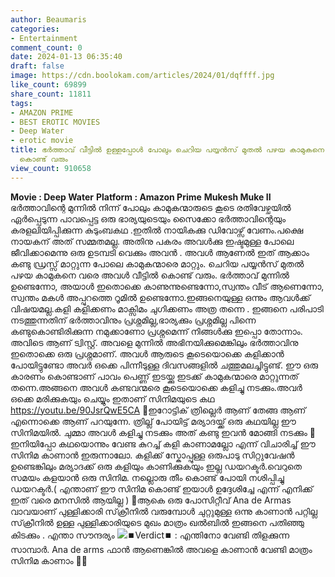 ```yaml
---
author: Beaumaris
categories:
- Entertainment
comment_count: 0
date: 2024-01-13 06:35:40
draft: false
image: https://cdn.boolokam.com/articles/2024/01/dqffff.jpg
like_count: 69899
share_count: 11811
tags:
- AMAZON PRIME
- BEST EROTIC MOVIES
- Deep Water
- erotic movie
title: ഭർത്താവ് വീട്ടിൽ ഉള്ളപ്പോൾ പോലും ചെറിയ പയ്യൻസ് മുതൽ പഴയ കാമുകനെ വരെ അവൾ വീട്ടിൽ
  കൊണ്ട് വരും
view_count: 910658
---
```


**Movie : Deep Water** **Platform : Amazon Prime** **Mukesh Muke II** ഭർത്താവിന്റെ മുന്നിൽ നിന്ന് പോലും കാമുകന്മാരുടെ കൂടെ രതിവേഴ്ചയിൽ ഏർപ്പെടുന്ന പാവപ്പെട്ട ഒരു ഭാര്യയുടെയും സൈക്കോ ഭർത്താവിന്റെയും കരളലിയിപ്പിക്കുന്ന കുടുംബകഥ .ഇതിൽ നായികക്കു ഡിവോഴ്സ് വേണം.പക്ഷെ നായകന് അത് സമ്മതമല്ല. അതിനു പകരം അവൾക്കു ഇഷ്ടമുള്ള പോലെ ജീവിക്കാമെന്നു ഒരു ഉടമ്പടി വെക്കും അവൻ . അവൾ ആണേൽ ഇത് ആക്കാം കണ്ടു ഡ്രസ്സ്‌ മാറ്റുന്ന പോലെ കാമുകന്മാരെ മാറ്റും. ചെറിയ പയ്യൻസ് മുതൽ പഴയ കാമുകനെ വരെ അവൾ വീട്ടിൽ കൊണ്ട് വരും. ഭർത്താവ് മുന്നിൽ ഉണ്ടെന്നോ, അയാൾ ഇതൊക്കെ കാണുന്നുണ്ടെന്നോ,സ്വന്തം വീട് ആണെന്നോ, സ്വന്തം മകൾ അപ്പുറത്തെ റൂമിൽ ഉണ്ടെന്നോ.ഇങ്ങനെയുള്ള ഒന്നും ആവൾക്ക് വിഷയമല്ല.കളി കളിക്കണം മാക്സിമം ചുഗിക്കണം അത്ര തന്നെ . ഇങ്ങനെ പരിപാടി നടത്തുന്നതിന് ഭർത്താവിനും പ്രശ്നമില്ല,ഭാര്യക്കും പ്രശ്നമില്ല പിന്നെ കണ്ടുകൊണ്ടിരിക്കുന്ന നമുക്കാണോ പ്രശ്നമെന്ന് നിങ്ങൾക്കു ഇപ്പൊ തോന്നാം. അവിടെ ആണ് ട്വിസ്റ്റ്. അവളെ മുന്നിൽ അഭിനയിക്കുമെങ്കിലും ഭർത്താവിനു ഇതൊക്കെ ഒരു പ്രശ്നമാണ്. അവൾ ആരുടെ കൂടെയൊക്കെ കളിക്കാൻ പോയിട്ടുണ്ടോ അവർ ഒക്കെ പിന്നീടുള്ള ദിവസങ്ങളിൽ ചത്തുമലച്ചിട്ടുണ്ട്. ഈ ഒരു കാരണം കൊണ്ടാണ് പാവം പെണ്ണ് ഇടയ്ക്കു ഇടക്ക് കാമുകന്മാരെ മാറ്റുന്നത് തന്നെ.അങ്ങനെ അവൾ കണ്ടവന്മരെ കൂടെയൊക്കെ കളിച്ചു നടക്കും.അവർ ഒക്കെ മരിക്കുകയും ചെയ്യും ഇതാണ് സിനിമയുടെ കഥ https://youtu.be/90JsrQwE5CA 🔵ഇറോട്ടിക് ത്രില്ലെർ ആണ് തേങ്ങ ആണ് എന്നൊക്കെ ആണ് പറയുന്നേ. ത്രില്ല് പോയിട്ട് മര്യാദയ്ക്ക് ഒരു കഥയില്ല ഈ സിനിമയിൽ. ചുമ്മാ അവൾ കളിച്ചു നടക്കും അത് കണ്ടു ഇവൻ മോങ്ങി നടക്കും 🔵 ഇനിയിപ്പോ കഥയൊന്നും വേണ്ട കുറച്ച് കളി കാണാമല്ലോ എന്ന് വിചാരിച്ച് ഈ സിനിമ കാണാൻ ഇരുന്നാലോ. കളിക്ക് സ്കോപ്പുള്ള ഒരുപാടു സിറ്റുവേഷൻ ഉണ്ടെങ്കിലും മര്യാദക്ക് ഒരു കളിയും കാണിക്കുകയും ഇല്ല ഡയറക്ടർ.വെറുതെ സമയം കളയാൻ ഒരു സിനിമ. നല്ലൊരു തീം കൊണ്ട് പോയി നശിപ്പിച്ചു ഡയറക്ടർ.( എന്താണ് ഈ സിനിമ കൊണ്ട് ഇയാൾ ഉദ്ദേശിച്ചേ എന്ന് എനിക്ക് ഇത് വരെ മനസിൽ ആയില്ല ) 🔵ആകെ ഒരു പോസിറ്റീവ് Ana de Armas വാവയാണ് പുള്ളിക്കാരി സ്‌ക്രീനിൽ വരുമ്പോൾ ചുറ്റുമുള്ള ഒന്നു കാണാൻ പറ്റില്ല സ്‌ക്രീനിൽ ഉള്ള പുള്ളിക്കാരിയുടെ മുഖം മാത്രം ഖൽബിൽ ഇങ്ങനെ പതിഞ്ഞു കിടക്കും . എന്താ സൗന്ദര്യം ![](https://cdn.boolokam.com/articles/2024/01/dqffff.jpg)⏹️Verdict⏹️ : എന്തിനോ വേണ്ടി തിളക്കുന്ന സാമ്പാർ. Ana de arms ഫാൻ ആണെങ്കിൽ അവളെ കാണാൻ വേണ്ടി മാത്രം സിനിമ കാണാം 🥸🥸